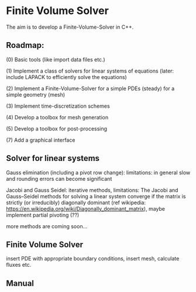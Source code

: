 # Finite Volume Solver

The aim is to develop a Finite-Volume-Solver in C++. 

## Roadmap:

(0) Basic tools (like import data files etc.)

(1) Implement a class of solvers for linear systems of equations (later: include LAPACK to efficiently solve the equations)

(2) Implement a Finite-Volume-Solver for a simple PDEs (steady) for a simple geometry (mesh) 

(3) Implement time-discretization schemes 

(4) Develop a toolbox for mesh generation 

(5) Develop a toolbox for post-processing 

(7) Add a graphical interface

## Solver for linear systems

Gauss elimination (including a pivot row change): limitations: in general slow and rounding errors can become significant

Jacobi and Gauss Seidel: iterative methods, limitations: The Jacobi and Gauss–Seidel methods for solving a linear system converge if the matrix is strictly (or irreducibly) diagonally dominant (ref wikipedia: https://en.wikipedia.org/wiki/Diagonally_dominant_matrix), maybe implement partial pivoting (??)

more methods are coming soon...

## Finite Volume Solver

insert PDE with appropriate boundary conditions, insert mesh, calculate fluxes etc.


## Manual



